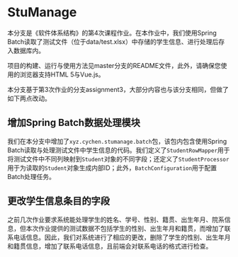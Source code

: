 # StuManage

本分支是《软件体系结构》的第4次课程作业。在本作业中，我们使用Spring Batch读取了测试文件（位于data/test.xlsx）中存储的学生信息、进行处理后存入数据库内。

项目的构建、运行与使用方法见master分支的README文件，此外，请确保您使用的浏览器支持HTML 5与Vue.js。

本分支基于第3次作业的分支assignment3，大部分内容也与该分支相同，但做了如下两点改动。

## 增加Spring Batch数据处理模块

我们在本分支中增加了`xyz.cychen.stumanage.batch`包，该包内包含使用Spring Batch读取与处理测试文件中学生信息的代码。我们定义了`StudentRowMapper`用于将测试文件中不同列映射到`Student`对象的不同字段；还定义了`StudentProcessor`用于为读取的`Student`对象生成内部ID；此外，`BatchConfiguration`用于配置Batch处理任务。

## 更改学生信息条目的字段

之前几次作业要求系统能处理学生的姓名、学号、性别、籍贯、出生年月、院系信息，但本次作业提供的测试数据不包括学生的性别、出生年月和籍贯，而增加了联系电话信息。因此，我们对系统进行了相应的更改，删除了学生的性别、出生年月和籍贯信息，增加了联系电话信息，且前端会对联系电话的格式进行检查。
